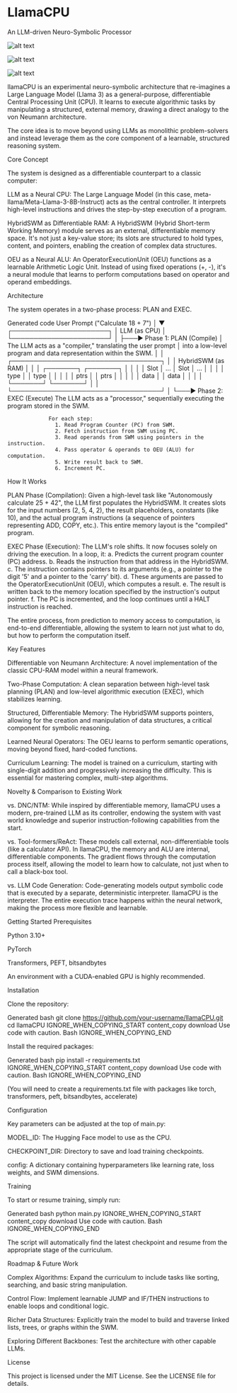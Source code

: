 # LlamaCPU
An LLM-driven Neuro-Symbolic Processor


![alt text](https://img.shields.io/badge/build-passing-brightgreen)


![alt text](https://img.shields.io/badge/License-MIT-yellow.svg)


![alt text](https://img.shields.io/badge/python-3.10+-blue.svg)

llamaCPU is an experimental neuro-symbolic architecture that re-imagines a Large Language Model (Llama 3) as a general-purpose, differentiable Central Processing Unit (CPU). It learns to execute algorithmic tasks by manipulating a structured, external memory, drawing a direct analogy to the von Neumann architecture.

The core idea is to move beyond using LLMs as monolithic problem-solvers and instead leverage them as the core component of a learnable, structured reasoning system.

Core Concept

The system is designed as a differentiable counterpart to a classic computer:

LLM as a Neural CPU: The Large Language Model (in this case, meta-llama/Meta-Llama-3-8B-Instruct) acts as the central controller. It interprets high-level instructions and drives the step-by-step execution of a program.

HybridSWM as Differentiable RAM: A HybridSWM (Hybrid Short-term Working Memory) module serves as an external, differentiable memory space. It's not just a key-value store; its slots are structured to hold types, content, and pointers, enabling the creation of complex data structures.

OEU as a Neural ALU: An OperatorExecutionUnit (OEU) functions as a learnable Arithmetic Logic Unit. Instead of using fixed operations (+, -), it's a neural module that learns to perform computations based on operator and operand embeddings.

Architecture

The system operates in a two-phase process: PLAN and EXEC.

Generated code
User Prompt ("Calculate 18 + 7")
           │
           ▼
┌──────────────────────┐
│     LLM (as CPU)     │
└──────────────────────┘
           │
           ├───► Phase 1: PLAN (Compile)
           │     The LLM acts as a "compiler," translating the user prompt
           │     into a low-level program and data representation within the SWM.
           │
           │          ┌──────────────────────────────────┐
           │          │      HybridSWM (as RAM)          │
           │          │ ┌───────┐      ┌───────┐         │
           │          │ │ Slot  │ ...  │ Slot  │ ...     │
           │          │ │ type  │      │ type  │         │
           │          │ │ ptrs  │      │ ptrs  │         │
           │          │ │ data  │      │ data  │         │
           │          │ └───────┘      └───────┘         │
           │          └──────────────────────────────────┘
           │
           └───► Phase 2: EXEC (Execute)
                 The LLM acts as a "processor," sequentially executing
                 the program stored in the SWM.

                 For each step:
                   1. Read Program Counter (PC) from SWM.
                   2. Fetch instruction from SWM using PC.
                   3. Read operands from SWM using pointers in the instruction.
                   4. Pass operator & operands to OEU (ALU) for computation.
                   5. Write result back to SWM.
                   6. Increment PC.

How It Works

PLAN Phase (Compilation): Given a high-level task like "Autonomously calculate 25 + 42", the LLM first populates the HybridSWM. It creates slots for the input numbers (2, 5, 4, 2), the result placeholders, constants (like 10), and the actual program instructions (a sequence of pointers representing ADD, COPY, etc.). This entire memory layout is the "compiled" program.

EXEC Phase (Execution): The LLM's role shifts. It now focuses solely on driving the execution. In a loop, it:
a. Predicts the current program counter (PC) address.
b. Reads the instruction from that address in the HybridSWM.
c. The instruction contains pointers to its arguments (e.g., a pointer to the digit '5' and a pointer to the 'carry' bit).
d. These arguments are passed to the OperatorExecutionUnit (OEU), which computes a result.
e. The result is written back to the memory location specified by the instruction's output pointer.
f. The PC is incremented, and the loop continues until a HALT instruction is reached.

The entire process, from prediction to memory access to computation, is end-to-end differentiable, allowing the system to learn not just what to do, but how to perform the computation itself.

Key Features

Differentiable von Neumann Architecture: A novel implementation of the classic CPU-RAM model within a neural framework.

Two-Phase Computation: A clean separation between high-level task planning (PLAN) and low-level algorithmic execution (EXEC), which stabilizes learning.

Structured, Differentiable Memory: The HybridSWM supports pointers, allowing for the creation and manipulation of data structures, a critical component for symbolic reasoning.

Learned Neural Operators: The OEU learns to perform semantic operations, moving beyond fixed, hard-coded functions.

Curriculum Learning: The model is trained on a curriculum, starting with single-digit addition and progressively increasing the difficulty. This is essential for mastering complex, multi-step algorithms.

Novelty & Comparison to Existing Work

vs. DNC/NTM: While inspired by differentiable memory, llamaCPU uses a modern, pre-trained LLM as its controller, endowing the system with vast world knowledge and superior instruction-following capabilities from the start.

vs. Tool-formers/ReAct: These models call external, non-differentiable tools (like a calculator API). In llamaCPU, the memory and ALU are internal, differentiable components. The gradient flows through the computation process itself, allowing the model to learn how to calculate, not just when to call a black-box tool.

vs. LLM Code Generation: Code-generating models output symbolic code that is executed by a separate, deterministic interpreter. llamaCPU is the interpreter. The entire execution trace happens within the neural network, making the process more flexible and learnable.

Getting Started
Prerequisites

Python 3.10+

PyTorch

Transformers, PEFT, bitsandbytes

An environment with a CUDA-enabled GPU is highly recommended.

Installation

Clone the repository:

Generated bash
git clone https://github.com/your-username/llamaCPU.git
cd llamaCPU
IGNORE_WHEN_COPYING_START
content_copy
download
Use code with caution.
Bash
IGNORE_WHEN_COPYING_END

Install the required packages:

Generated bash
pip install -r requirements.txt
IGNORE_WHEN_COPYING_START
content_copy
download
Use code with caution.
Bash
IGNORE_WHEN_COPYING_END

(You will need to create a requirements.txt file with packages like torch, transformers, peft, bitsandbytes, accelerate)

Configuration

Key parameters can be adjusted at the top of main.py:

MODEL_ID: The Hugging Face model to use as the CPU.

CHECKPOINT_DIR: Directory to save and load training checkpoints.

config: A dictionary containing hyperparameters like learning rate, loss weights, and SWM dimensions.

Training

To start or resume training, simply run:

Generated bash
python main.py
IGNORE_WHEN_COPYING_START
content_copy
download
Use code with caution.
Bash
IGNORE_WHEN_COPYING_END

The script will automatically find the latest checkpoint and resume from the appropriate stage of the curriculum.

Roadmap & Future Work

Complex Algorithms: Expand the curriculum to include tasks like sorting, searching, and basic string manipulation.

Control Flow: Implement learnable JUMP and IF/THEN instructions to enable loops and conditional logic.

Richer Data Structures: Explicitly train the model to build and traverse linked lists, trees, or graphs within the SWM.

Exploring Different Backbones: Test the architecture with other capable LLMs.

License

This project is licensed under the MIT License. See the LICENSE file for details.

